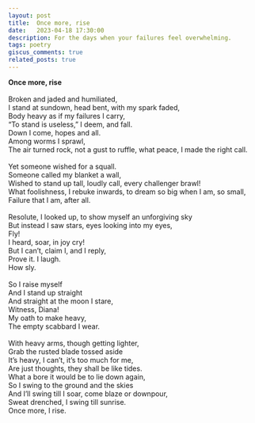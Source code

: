 ```yaml
---
layout: post
title:  Once more, rise
date:   2023-04-18 17:30:00
description: For the days when your failures feel overwhelming.
tags: poetry
giscus_comments: true
related_posts: true
---
```


<div class="poem">
<b>Once more, rise</b><br><br>Broken and jaded and humiliated,<br>I stand at sundown, head bent, with my spark faded,<br>Body heavy as if my failures I carry,<br>“To stand is useless,” I deem, and fall.<br>Down I come, hopes and all.<br>Among worms I sprawl,<br>The air turned rock, not a gust to ruffle, what peace, I made the right call.<br><br>Yet someone wished for a squall.<br>Someone called my blanket a wall,<br>Wished to stand up tall, loudly call, every challenger brawl!<br>What foolishness, I rebuke inwards, to dream so big when I am, so small,<br>Failure that I am, after all.<br><br>Resolute, I looked up, to show myself an unforgiving sky<br>But instead I saw stars, eyes looking into my eyes,<br>Fly!<br>I heard, soar, in joy cry!<br>But I can’t, claim I, and I reply,<br>Prove it. I laugh.<br>How sly.<br><br>So I raise myself<br>And I stand up straight<br>And straight at the moon I stare,<br>Witness, Diana!<br>My oath to make heavy,<br>The empty scabbard I wear.<br><br>With heavy arms, though getting lighter, <br>Grab the rusted blade tossed aside<br>It’s heavy, I can’t, it’s too much for me,<br>Are just thoughts, they shall be like tides.<br>What a bore it would be to lie down again,<br>So I swing to the ground and the skies<br>And I’ll swing till I soar, come blaze or downpour,<br>Sweat drenched, I swing till sunrise.<br>Once more, I rise.</div>
